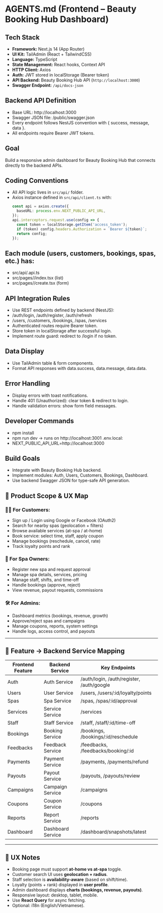 # AGENTS.md (Frontend – Beauty Booking Hub Dashboard)

## Tech Stack
- **Framework:** Next.js 14 (App Router)
- **UI Kit:** TailAdmin (React + TailwindCSS)
- **Language:** TypeScript
- **State Management:** React hooks, Context API
- **HTTP Client:** Axios
- **Auth:** JWT stored in localStorage (Bearer token)
- **API Backend:** Beauty Booking Hub API (`http://localhost:3000`)
- **Swagger Endpoint:** `/api/docs-json`

## Backend API Definition
- Base URL: http://localhost:3000
- Swagger JSON file: /public/swagger.json
- Every endpoint follows NestJS convention with { success, message, data }.
- All endpoints require Bearer JWT tokens.

## Goal
Build a responsive admin dashboard for Beauty Booking Hub that connects directly to the backend APIs.

## Coding Conventions
- All API logic lives in `src/api/` folder.
- Axios instance defined in `src/api/client.ts` with:
  ```ts
  const api = axios.create({
    baseURL: process.env.NEXT_PUBLIC_API_URL,
  });
  api.interceptors.request.use(config => {
    const token = localStorage.getItem('access_token');
    if (token) config.headers.Authorization = `Bearer ${token}`;
    return config;
  });
## Each module (users, customers, bookings, spas, etc.) has:
- src/api/<module>.api.ts
- src/pages/<module>/index.tsx (list)
- src/pages/<module>/create.tsx (form)

## API Integration Rules
- Use REST endpoints defined by backend (NestJS):
- /auth/login, /auth/register, /auth/refresh
- /users, /customers, /bookings, /spas, /services
- Authenticated routes require Bearer token.
- Store token in localStorage after successful login.
- Implement route guard: redirect to /login if no token.

## Data Display
- Use TailAdmin table & form components.
- Format API responses with data.success, data.message, data.data.

## Error Handling
- Display errors with toast notifications.
- Handle 401 (Unauthorized): clear token & redirect to login.
- Handle validation errors: show form field messages.

## Developer Commands
- npm install
- npm run dev → runs on http://localhost:3001
.env.local:
- NEXT_PUBLIC_API_URL=http://localhost:3000

## Build Goals
- Integrate with Beauty Booking Hub backend.
- Implement modules: Auth, Users, Customers, Bookings, Dashboard.
- Use backend Swagger JSON for type-safe API generation.

## 🎯 Product Scope & UX Map

### 👩‍💼 For Customers:
- Sign up / Login using Google or Facebook (OAuth2)
- Search for nearby spas (geolocation + filters)
- Browse available services (at-spa / at-home)
- Book service: select time, staff, apply coupon
- Manage bookings (reschedule, cancel, rate)
- Track loyalty points and rank

### 🏪 For Spa Owners:
- Register new spa and request approval
- Manage spa details, services, pricing
- Manage staff, shifts, and time-off
- Handle bookings (approve, reject)
- View revenue, payout requests, commissions

### 🛠️ For Admins:
- Dashboard metrics (bookings, revenue, growth)
- Approve/reject spas and campaigns
- Manage coupons, reports, system settings
- Handle logs, access control, and payouts

---

## 🧱 Feature → Backend Service Mapping
| Frontend Feature | Backend Service | Key Endpoints |
|------------------|----------------|----------------|
| Auth | Auth Service | /auth/login, /auth/register, /auth/google |
| Users | User Service | /users, /users/:id/loyalty/points |
| Spas | Spa Service | /spas, /spas/:id/approval |
| Services | Service Service | /services |
| Staff | Staff Service | /staff, /staff/:id/time-off |
| Bookings | Booking Service | /bookings, /bookings/:id/reschedule |
| Feedbacks | Feedback Service | /feedbacks, /feedbacks/booking/:id |
| Payments | Payment Service | /payments, /payments/refund |
| Payouts | Payout Service | /payouts, /payouts/review |
| Campaigns | Campaign Service | /campaigns |
| Coupons | Coupon Service | /coupons |
| Reports | Report Service | /reports |
| Dashboard | Dashboard Service | /dashboard/snapshots/latest |

---

## 🧭 UX Notes
- Booking page must support **at-home vs at-spa** toggle.
- Customer search UI uses **geolocation + radius**.
- Staff selection is **availability-aware** (based on shift/time).
- Loyalty (points + rank) displayed in **user profile**.
- Admin dashboard displays **charts (bookings, revenue, payouts)**.
- Responsive layout: desktop, tablet, mobile.
- Use **React Query** for async fetching.
- Optional: i18n (English/Vietnamese).